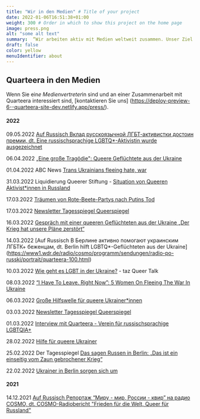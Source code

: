 ```yaml
---
title: "Wir in den Medien" # Title of your project
date: 2022-01-06T16:51:38+01:00
weight: 300 # Order in which to show this project on the home page
image: press.png
alt: "some alt text"
summary:  “Wir arbeiten aktiv mit Medien weltweit zusammen. Unser Ziel ist es, die Sichtbarkeit von russischsprachigen LGBTQ* in Deutschland und das Bewusstsein für LGBTQ* unter russischsprachigen Menschen zu fördern.”
draft: false
color: yellow
menuIdentifier: about
---
```

 
## Quarteera in den Medien
 
Wenn Sie ein*e Medienvertreter*in sind und an einer Zusammenarbeit mit Quarteera interessiert sind, [kontaktieren Sie uns] (https://deploy-preview-6--quarteera-site-dev.netlify.app/press/).
 
 
#### 2022
 
09.05.2022  [Auf Russisch Вклад русскоязычной ЛГБТ-активистки достоин премии, dt. Eine russischsprachige LGBTQ*-Aktivistin wurde ausgezeichnet](https://www1.wdr.de/radio/cosmo/programm/sendungen/radio-po-russki/portrait/klevets-102.html)
 
06.04.2022  [„Eine große Tragödie": Queere Geflüchtete aus der Ukraine](https://www.siegessaeule.de/magazin/eine-gro%C3%9Fe-trag%C3%B6die-queere-gefl%C3%BCchtete-aus-der-ukraine/?fbclid=IwAR2k24dHDjTLfJgtntcKkeQPrvswg8XrvLZYCChMgMfQ7bmswp6RezT-weI)
 
01.04.2022 ABC News [Trans Ukrainians fleeing hate, war](https://www.youtube.com/watch?v=VxSVu5MFpO4)
 
31.03.2022 Liquidierung Queerer Stiftung - [Situation von Queeren Aktivist*innen in Russland](https://www.freie-radios.net/114807)
 
17.03.2022 [Träumen von Rote-Beete-Partys nach Putins Tod](https://www.queer.de/detail.php?article_id=41463)
 
17.03.2022  [Newsletter Tagesspiegel Queerspiegel](https://nl.tagesspiegel.de/form.action?agnCTOKEN=9mxNq9NCGTnmiE3GNqudPRTWQdUGhewx&agnFN=fullview&agnUID=D.B.DJd9.CkwI.CCJrY.A.09G16_qw4lpNG4dTzftTwpwoKbACSGepEGaCRkMuqiiS_1QWHknozDbXNuJDiB_jPefIWiKfjUTLKZYmI0eg0Q&utm_source=queerspiegel)
 
16.03.2022  [Gespräch mit einer queeren Geflüchteten aus der Ukraine „Der Krieg hat unsere Pläne zerstört“](https://m.tagesspiegel.de/gesellschaft/queerspiegel/gespraech-mit-einer-queeren-gefluechteten-aus-der-ukraine-der-krieg-hat-unsere-plaene-zerstoert/28169594.html)
 
14.03.2022  [Auf Russisch В Берлине активно помогают украинским ЛГБТК+ беженцам, dt. Berlin hilft LGBTQ*-Geflüchteten aus der Ukraine] (https://www1.wdr.de/radio/cosmo/programm/sendungen/radio-po-russki/portrait/quarteera-100.html)
 
10.03.2022  [Wie geht es LGBT in der Ukraine?](https://youtu.be/aiHyWG5SyCo) - taz Queer Talk
 
08.03.2022  [“I Have To Leave. Right Now”: 5 Women On Fleeing The War In Ukraine](https://www.refinery29.com/en-gb/2022/03/10891565/young-women-fleeing-ukraine)
 
06.03.2022  [Große Hilfswelle für queere Ukrainer*innen](https://www.queer.de/detail.php?article_id=41363)
 
03.03.2022  [Newsletter Tagesspiegel Queerspiegel](https://nl.tagesspiegel.de/form.action?agnCTOKEN=9mxNq9NCGTnmiE3GNqudPRTWQdUGhewx&agnFN=fullview&agnUID=D.B.DIr-.CkwI.CB3xj.A.IQS48ZSC_qG2A02E6BI8mQBvSdpcObGeRb_KHNpgd4a5Vuk2Qkkb2j1ef_sWuJPs1JzMKytyN822ijlO3nE1Qw&utm_source=queerspiegel)
 
01.03.2022  [Interview mit Quarteera - Verein für russischsprachige LGBTQIA+](https://rdl.de/beitrag/unterst-tzung-f-r-queere-menschen-aus-der-ukraine)
 
28.02.2022  [Hilfe für queere Ukrainer](https://www.faz.net/aktuell/gesellschaft/queere-ukrainer-haben-angst-vor-verfolgung-quarteera-will-helfen-17841049.html)
 
25.02.2022  Der Tagesspiegel [Das sagen Russen in Berlin: „Das ist ein einseitig vom Zaun gebrochener Krieg“](https://plus.tagesspiegel.de/berlin/das-sagen-russen-in-berlin-das-ist-ein-einseitig-vom-zaun-gebrochener-krieg-404707.html)
 
22.02.2022  [Ukrainer in Berlin sorgen sich um](https://www.morgenpost.de/berlin/article234641581/Ukrainer-in-Berlin-sorgen-sich-um-Verwandte-in-der-Heimat.html)
 
#### 2021

14.12.2021 [Auf Russisch Репортаж “Миру - мир, России - квир” на радио COSMO, dt. COSMO-Radiobericht "Frieden für die Welt, Queer für Russland"](https://www1.wdr.de/radio/cosmo/programm/sendungen/radio-po-russki/gesellschaft/queer-114.html)
